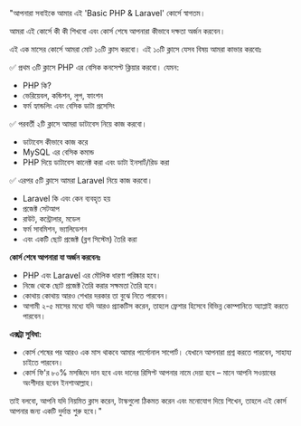 "আপনারা সবাইকে আমার এই 'Basic PHP & Laravel' কোর্সে স্বাগতম।  

আমরা এই কোর্সে কী কী শিখবো এবং কোর্স শেষে আপনারা কীভাবে দক্ষতা অর্জন করবেন।  

এই এক মাসের কোর্সে আমরা মোট ১০টি ক্লাস করবো। এই ১০টি ক্লাসে যেসব বিষয় আমরা কাভার করবোঃ

✅ প্রথম ৩টি ক্লাসে PHP এর বেসিক কনসেপ্ট ক্লিয়ার করবো। যেমন:  
- PHP কি?  
- ভেরিয়েবল, কন্ডিশন, লুপ, ফাংশন  
- ফর্ম হ্যান্ডলিং এবং বেসিক ডাটা প্রসেসিং

✅ পরবর্তী ২টি ক্লাসে আমরা ডাটাবেস নিয়ে কাজ করবো।  
- ডাটাবেস কীভাবে কাজ করে  
- MySQL এর বেসিক কমান্ড  
- PHP দিয়ে ডাটাবেস কানেক্ট করা এবং ডাটা ইনসার্ট/রিড করা

✅ এরপর ৫টি ক্লাসে আমরা Laravel নিয়ে কাজ করবো।  
- Laravel কি এবং কেন ব্যবহৃত হয়  
- প্রজেক্ট সেটআপ  
- রাউট, কন্ট্রোলার, মডেল  
- ফর্ম সাবমিশন, ভ্যালিডেশন  
- এবং একটি ছোট প্রজেক্ট (ব্লগ সিস্টেম) তৈরি করা

**কোর্স শেষে আপনারা যা অর্জন করবেনঃ**  
- PHP এবং Laravel এর মৌলিক ধারণা পরিষ্কার হবে।  
- নিজে থেকে ছোট প্রজেক্ট তৈরি করার সক্ষমতা তৈরি হবে।  
- কোথায় কোথায় আরও শেখার দরকার তা বুঝে নিতে পারবেন।  
- আগামী ২-৫ মাসের মধ্যে যদি আরও প্র্যাকটিস করেন, তাহলে ফ্রেশার হিসেবে বিভিন্ন কোম্পানিতে অ্যাপ্লাই করতে পারবেন।  

**এক্সট্রা সুবিধা:**  
- কোর্স শেষের পর আরও এক মাস থাকবে আমার পার্সোনাল সাপোর্ট। যেখানে আপনারা প্রশ্ন করতে পারবেন, সাহায্য চাইতে পারবেন।  
- কোর্স ফি'র ৮০% মসজিদে দান হবে এবং দানের রিসিপ্ট আপনার নামে দেয়া হবে – মানে আপনি সওয়াবের অংশীদার হবেন ইনশাআল্লাহ।  

তাই বলবো, আপনি যদি নিয়মিত ক্লাস করেন, টাস্কগুলো ঠিকমত করেন এবং মনোযোগ দিয়ে শিখেন, তাহলে এই কোর্স আপনার জন্য একটি দুর্দান্ত শুরু হবে।"
